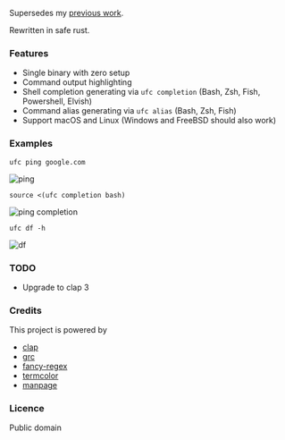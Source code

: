 Supersedes my [previous work](https://github.com/joeky888/ugc).

Rewritten in safe rust.

### Features

* Single binary with zero setup
* Command output highlighting
* Shell completion generating via `ufc completion` (Bash, Zsh, Fish, Powershell, Elvish)
* Command alias generating via `ufc alias` (Bash, Zsh, Fish)
* Support macOS and Linux (Windows and FreeBSD should also work)

### Examples

`ufc ping google.com`

![ping](https://i.imgur.com/tmjoQa0.png)

`source <(ufc completion bash)`

![ping completion](https://i.imgur.com/mlV1zuR.png)

`ufc df -h`

![df](https://i.imgur.com/0OP1hbW.png)

### TODO

* Upgrade to clap 3

### Credits

This project is powered by

* [clap](https://github.com/clap-rs/clap)
* [grc](https://github.com/garabik/grc)
* [fancy-regex](https://github.com/fancy-regex/fancy-regex)
* [termcolor](https://github.com/BurntSushi/termcolor)
* [manpage](https://en.wikipedia.org/wiki/Man_page)

### Licence

Public domain